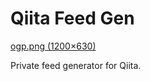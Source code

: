 # Qiita Feed Gen

[ogp.png (1200×630)](https://raw.githubusercontent.com/potato4d/qiita-feed-gen/master/public/ogp.png)

Private feed generator for Qiita.